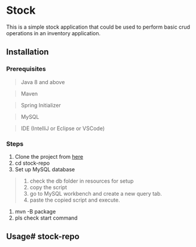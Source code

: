 # Stock

This is a simple stock application that could be used to perform basic crud operations in an inventory application.

## Installation
### Prerequisites
> Java 8 and above

> Maven

> Spring Initializer

> MySQL

> IDE (IntelliJ or Eclipse or VSCode)

### Steps
1. Clone the project from [here](https://github.com/Damilola27/stock-repo.git)
1. cd stock-repo
1. Set up MySQL database
>1. check the db folder in resources for setup
>1. copy the script
>1. go to MySQL workbench and create a new query tab.
>1. paste the copied script and execute.
1. mvn -B package
1. pls check start command


## Usage# stock-repo
